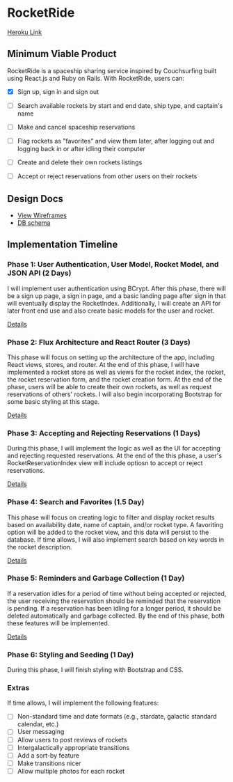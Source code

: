 # RocketRide

[Heroku Link][heroku]

## Minimum Viable Product

RocketRide is a spaceship sharing service inspired by Couchsurfing built using React.js and Ruby on Rails.
With RocketRide, users can:

- [X] Sign up, sign in and sign out
- [ ] Search available rockets by start and end date, ship type, and captain's name
- [ ] Make and cancel spaceship reservations
- [ ] Flag rockets as "favorites" and view them later, after logging out and logging back in or after idling their computer
- [ ] Create and delete their own rockets listings
- [ ] Accept or reject reservations from other users on their rockets


## Design Docs
* [View Wireframes][view]
* [DB schema][schema]

[view]: ./docs/views.md
[schema]: ./docs/schema.md

## Implementation Timeline

### Phase 1: User Authentication, User Model, Rocket Model, and JSON API (2 Days)

I will implement user authentication using BCrypt.  After this phase, there will be a sign up page,
a sign in page, and a basic landing page after sign in that will eventually display the RocketIndex.
Additionally, I will create an API for later front end use and also create basic models for the user and rocket.

[Details][phase-one]

### Phase 2: Flux Architecture and React Router (3 Days)

This phase will focus on setting up the architecture of the app, including React views, stores, and router.
At the end of this phase, I will have implemented a rocket store as well as views for the rocket index, the rocket,
the rocket reservation form, and the rocket creation form.  At the end of the phase, users will be able to create their
own rockets, as well as request reservations of others' rockets.  I will also begin incorporating Bootstrap for
some basic styling at this stage.

[Details][phase-two]

### Phase 3: Accepting and Rejecting Reservations (1 Days)

During this phase, I will implement the logic as well as the UI for accepting and rejecting requested
reservations.  At the end of the this phase, a user's RocketReservationIndex view will include optiosn to
accept or reject reservations.

[Details][phase-three]

### Phase 4: Search and Favorites (1.5 Day)

This phase will focus on creating logic to filter and display rocket results based on availability date,
name of captain, and/or rocket type.  A favoriting option will be added to the rocket view, and this data will
persist to the database.  If time allows, I will also implement search based on key words in the
rocket description.

[Details][phase-four]

### Phase 5: Reminders and Garbage Collection (1 Day)

If a reservation idles for a period of time without being accepted or rejected, the user receiving the
reservation should be reminded that the reservation is pending.  If a reservation has been idling for a longer
period, it should be deleted automatically and garbage collected.  By the end of this phase, both these features
will be implemented.

[Details][phase-five]

### Phase 6: Styling and Seeding (1 Day)

During this phase, I will finish styling with Bootstrap and CSS.

### Extras

If time allows, I will implement the following features:

- [ ] Non-standard time and date formats (e.g., stardate, galactic standard calendar, etc.)
- [ ] User messaging
- [ ] Allow users to post reviews of rockets
- [ ] Intergalactically appropriate transitions
- [ ] Add a sort-by feature
- [ ] Make transitions nicer  
- [ ] Allow multiple photos for each rocket 

[phase-one]: ./docs/phases/phase1.md
[phase-two]: ./docs/phases/phase2.md
[phase-three]: ./docs/phases/phase3.md
[phase-four]: ./docs/phases/phase4.md
[phase-five]: ./docs/phases/phase5.md
[heroku]: https://thawing-atoll-7930.herokuapp.com
